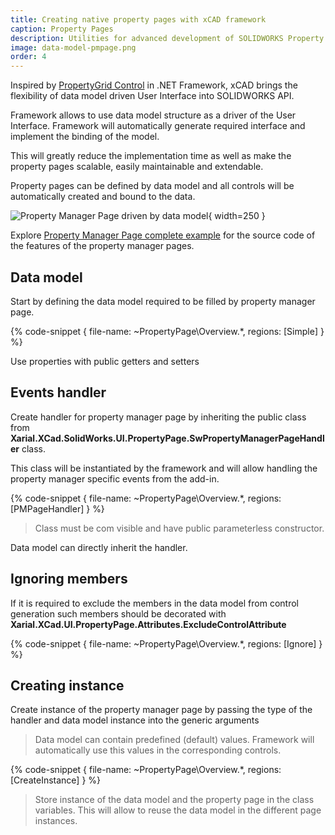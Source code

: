 ```yaml
---
title: Creating native property pages with xCAD framework
caption: Property Pages
description: Utilities for advanced development of SOLIDWORKS Property Manager Pages which enables data driven development with data binding
image: data-model-pmpage.png
order: 4
---
```

Inspired by [PropertyGrid Control](https://msdn.microsoft.com/en-us/library/aa302326.aspx) in .NET Framework, xCAD brings the flexibility of data model driven User Interface into SOLIDWORKS API.

Framework allows to use data model structure as a driver of the User Interface. Framework will automatically generate required interface and implement the binding of the model.

This will greatly reduce the implementation time as well as make the property pages scalable, easily maintainable and extendable.

Property pages can be defined by data model and all controls will be automatically created and bound to the data.

![Property Manager Page driven by data model](data-model-pmpage.png){ width=250 }

Explore [Property Manager Page complete example](https://github.com/xarial/xcad-examples/tree/master/PMPage) for the source code of the features of the property manager pages.

## Data model

Start by defining the data model required to be filled by property manager page.

{% code-snippet { file-name: ~PropertyPage\Overview.*, regions: [Simple] } %}

Use properties with public getters and setters

## Events handler

Create handler for property manager page by inheriting the public class from **Xarial.XCad.SolidWorks.UI.PropertyPage.SwPropertyManagerPageHandler** class.

This class will be instantiated by the framework and will allow handling the property manager specific events from the add-in.

{% code-snippet { file-name: ~PropertyPage\Overview.*, regions: [PMPageHandler] } %}

> Class must be com visible and have public parameterless constructor.

Data model can directly inherit the handler.

## Ignoring members

If it is required to exclude the members in the data model from control generation such members should be decorated with **Xarial.XCad.UI.PropertyPage.Attributes.ExcludeControlAttribute**

{% code-snippet { file-name: ~PropertyPage\Overview.*, regions: [Ignore] } %}

## Creating instance

Create instance of the property manager page by passing the type of the handler and data model instance into the generic arguments

> Data model can contain predefined (default) values. Framework will automatically use this values in the corresponding controls.

{% code-snippet { file-name: ~PropertyPage\Overview.*, regions: [CreateInstance] } %}

> Store instance of the data model and the property page in the class variables. This will allow to reuse the data model in the different page instances.